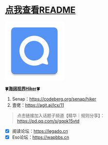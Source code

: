 # [点我查看README](README.md)
![Alt text](icons/pushcover.png)

**🍀[海阔视界Hiker](https://haikuoshijie.cn/archives/fang-yuan-ying-shi-chang-jian-wen-ti)🍀**

1. Senap：https://codeberg.org/senap/hiker
2. 壹佬：https://agit.ai/lcx/11

>点击链接加入话题子频道【精华｜规则分享】：https://pd.qq.com/s/gqok15vtd

- [x] 阅读论坛：https://legado.cn
- [x] Eso论坛：https://wapbbs.cn

